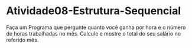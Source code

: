 # Atividade08-Estrutura-Sequencial
Faça um Programa que pergunte quanto você ganha por hora e o número de horas trabalhadas no mês. Calcule e mostre o total do seu salário no referido mês.

